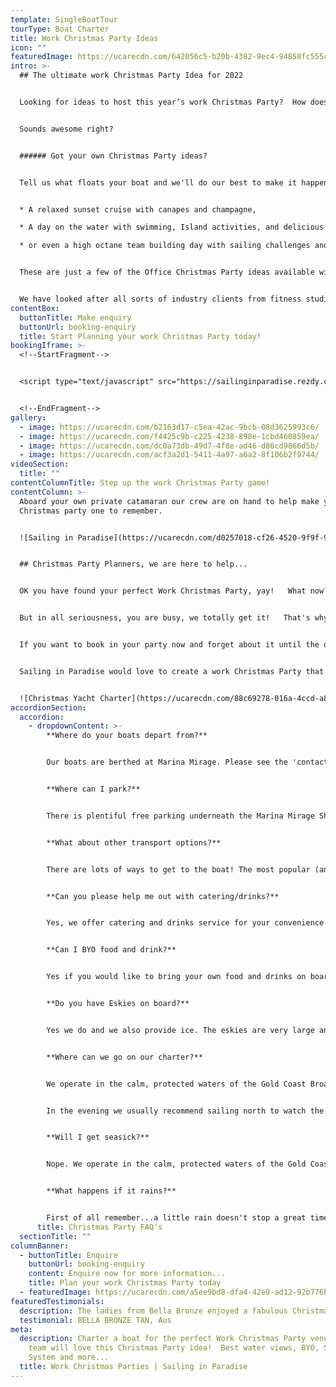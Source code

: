 ```yaml
---
template: SingleBoatTour
tourType: Boat Charter
title: Work Christmas Party Ideas
icon: ""
featuredImage: https://ucarecdn.com/642056c5-b20b-4382-9ec4-94858fc555ca/
intro: >-
  ## The ultimate work Christmas Party Idea for 2022


  Looking for ideas to host this year’s work Christmas Party?  How does a Boat Cruise aboard your own private catamaran sound?    We challenge you to find another office Christmas Party venue with views to match where you can BYO, play your own tunes and float around on an inflatable flamingo, cocktail in hand...


  Sounds awesome right?   


  ###### Got your own Christmas Party ideas?  


  Tell us what floats your boat and we'll do our best to make it happen.  Some options include;


  * A relaxed sunset cruise with canapes and champagne,

  * A day on the water with swimming, Island activities, and delicious BBQ lunch and icy cold beers,

  * or even a high octane team building day with sailing challenges and water sports?


  These are just a few of the Office Christmas Party ideas available with Sailing in Paradise.   The options are endless and our friendly team are on hand to help you plan 'your Christmas Party your way'.  


  We have looked after all sorts of industry clients from fitness studios and uber-cool restaurants to banks and legal firms (and everything in between).   There is something about spending time on the water that brings people (of all ages and backgrounds) together and we would love to put on a Christmas Party your whole team will talk about for years to come!
contentBox:
  buttonTitle: Make enquiry
  buttonUrl: booking-enquiry
  title: Start Planning your work Christmas Party today!
bookingIframe: >-
  <!--StartFragment-->


  <script type="text/javascript" src="https://sailinginparadise.rezdy.com/pluginJs?script=modal"></script> <a id="button-booking" class="button-booking rezdy rezdy-modal" href="https://sailinginparadise.rezdy.com/productsCalendar/285987?iframe=true" style="background: rgb(24, 60, 133); border: 1px solid rgb(24, 60, 133); color: rgb(255, 255, 255); font: bold 14px / 1 &quot;Helvetica Neue&quot;, Helvetica, Arial, sans-serif; padding: 12px 15px; text-align: center; width: 160px; display: block; text-decoration: none; cursor: pointer;">Check Availability and BOOK NOW</a>


  <!--EndFragment-->
gallery:
  - image: https://ucarecdn.com/b2163d17-c5ea-42ac-9bcb-08d3625993c6/
  - image: https://ucarecdn.com/f4425c9b-c225-4238-898e-1cbd460859ea/
  - image: https://ucarecdn.com/dc0a73db-49d7-4f8e-ad46-d86cd9866d5b/
  - image: https://ucarecdn.com/acf3a2d1-5411-4a97-a6a2-8f106b2f9744/
videoSection:
  title: ""
contentColumnTitle: Step up the work Christmas Party game!
contentColumn: >-
  Aboard your own private catamaran our crew are on hand to help make your work
  Christmas party one to remember.


  ![Sailing in Paradise](https://ucarecdn.com/d0257018-cf26-4520-9f9f-9ad544ad31fc/ "Yacht Charters Gold Coast")


  ## Christmas Party Planners, we are here to help...


  OK you have found your perfect Work Christmas Party, yay!   What now?  Time for a mojito…(ahem, well we need to set the scene for what's to come).


  But in all seriousness, you are busy, we totally get it!   That's why we offer a fuss-free service.   From the moment you enquire and receive our Christmas Party info pack we are here to make your life easier.   


  If you want to book in your party now and forget about it until the day that is totally fine.  We can take care of food, drinks and activities and we will even provide your team with photos of your cruise afterwards.  It's all part of the service.  So you can actually relax and enjoy the party!    


  Sailing in Paradise would love to create a work Christmas Party that you and your team will remember forever!     So please fill out our enquiry form, send us an email or give us a bell.  We are a friendly, professional crew and we’d love the chance to chat with you.


  ![Christmas Yacht Charter](https://ucarecdn.com/88c69278-016a-4ccd-a83f-83164412649d/ "Spirit of Gwonda")
accordionSection:
  accordion:
    - dropdownContent: >-
        **Where do your boats depart from?**


        Our boats are berthed at Marina Mirage. Please see the 'contact us' page on our website for further details and a map. Marina Mirage is about 10 mins from Surfers and 15 mins from Broadbeach.


        **Where can I park?**


        There is plentiful free parking underneath the Marina Mirage Shopping Centre which you are permitted to use.


        **What about other transport options?**


        There are lots of ways to get to the boat! The most popular (and cost effective/convenient) if often via Maxi Taxis. We can also help to arrange bus transfers for larger groups.  


        **Can you please help me out with catering/drinks?**


        Yes, we offer catering and drinks service for your convenience. Please request our full catering list as advance bookings are required. We offer a range of catering options from grazing boards, to tapas and private chefs.


        **Can I BYO food and drink?**


        Yes if you would like to bring your own food and drinks on board that is completely fine.


        **Do you have Eskies on board?**


        Yes we do and we also provide ice. The eskies are very large and can be used for food or drink.


        **Where can we go on our charter?**


        We operate in the calm, protected waters of the Gold Coast Broadwater. Where to go very much depends on what you would like to do and how long your boat charter is for so please feel free to discuss this with our team. In a 3 hour charter during the day our guests usually love a swim stop at Wavebreak Island where you can enjoy the range of island activities on board. Your skipper can make recommendations on the day, if you don't wish to swim you could also go up and sail around the millionaires mansions at Sovereign Islands.


        In the evening we usually recommend sailing north to watch the sunset and returning to the southern part of the Broadwater to see the city lights after dark which are just beautiful.


        **Will I get seasick?**


        Nope. We operate in the calm, protected waters of the Gold Coast Broadwater. We do not go offshore (into the open ocean) so we do not experience large waves. Our catamarans are very stable, and do not have the same side to side rocking motion as experienced by single hull vessels so you won't get seasick :-).


        **What happens if it rains?**


        First of all remember...a little rain doesn't stop a great time on our boats especially in the warm Gold Coast endless summer... But do rest assured that we have a very generous wet weather policy as we want you to enjoy your time on board the boat, so if there is torrential rain or storms at the time you will be able to cancel or reschedule your cruise. Please see the full booking policy provided with your invoice for full details or contact our team.
      title: Christmas Party FAQ's
  sectionTitle: ""
columnBanner:
  - buttonTitle: Enquire
    buttonUrl: booking-enquiry
    content: Enquire now for more information...
    title: Plan your work Christmas Party today
  - featuredImage: https://ucarecdn.com/a5ee9bd8-dfa4-42e9-ad12-92b776b3b36f/
featuredTestimonials:
  description: The ladies from Bella Bronze enjoyed a fabulous Christmas Party on the water!
  testimonial: BELLA BRONZE TAN, Aus
meta:
  description: Charter a boat for the perfect Work Christmas Party venue.   Your
    team will love this Christmas Party idea!  Best water views, BYO, Sound
    System and more...
  title: Work Christmas Parties | Sailing in Paradise
---
```

